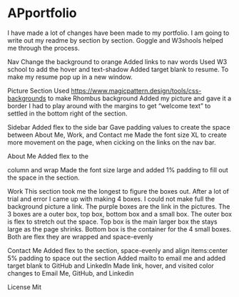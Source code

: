 # APportfolio
I have made a lot of changes have been made to my portfolio. I am going to write out my readme by section by section. Goggle and W3shools helped me through the process. 

Nav 
Change the background to orange 
Added links to nav words 
Used W3 school to add the hover and text-shadow
Added target blank to resume. To make my resume pop up in a new window.

Picture Section 
Used https://www.magicpattern.design/tools/css-backgrounds to make Rhombus background
Added my picture and gave it a border
I had to play around with the margins to get “welcome text” to settled in the bottom right of the section.

Sidebar
Added flex to the side bar
Gave padding values to create the space between About Me, Work, and Contact me
Made the font size XL to create more movement on the page, when cicking on the links on the nav bar.

About Me
Added flex to the <p> column and wrap
Made the font size large and added 1% padding to fill out the space in the section.

Work
This section took me the longest to figure the boxes out.
After a lot of trial and error I came up with making 4 boxes.
I could not make full the background picture a link. The purple boxes are the link in the pictures.
The 3 boxes are a outer box, top box, bottom box and a small box.
The outer box is flex to stretch out the space.
Top box is the main larger box the stays large as the page shrinks.
Bottom box is the container for the 4 small boxes. Both are flex they are wrapped and space-evenly

Contact Me
Added flex to the section, space-evenly and align items:center
5% padding to space out the section
Added mailto to email me and added target blank to GitHub and LinkedIn
Made link, hover, and visited color changes to Email Me, GitHub, and Linkedin

License Mit
